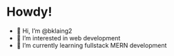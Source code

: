 # Howdy!

- 👋 Hi, I’m @bklaing2
- 👀 I’m interested in web development
- 🌱 I’m currently learning fullstack MERN development

<!---
bklaing2/bklaing2 is a ✨ special ✨ repository because its `README.md` (this file) appears on your GitHub profile.
You can click the Preview link to take a look at your changes.
--->
